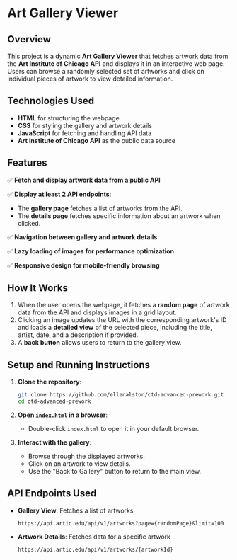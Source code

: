 # Art Gallery Viewer

## Overview
This project is a dynamic **Art Gallery Viewer** that fetches artwork data from the **Art Institute of Chicago API** and displays it in an interactive web page. Users can browse a randomly selected set of artworks and click on individual pieces of artwork to view detailed information.

## Technologies Used
- **HTML** for structuring the webpage
- **CSS** for styling the gallery and artwork details
- **JavaScript** for fetching and handling API data
- **Art Institute of Chicago API** as the public data source

## Features
✅ **Fetch and display artwork data from a public API** 

✅ **Display at least 2 API endpoints**:
   - The **gallery page** fetches a list of artworks from the API.
   - The **details page** fetches specific information about an artwork when clicked.

✅ **Navigation between gallery and artwork details**

✅ **Lazy loading of images for performance optimization**

✅ **Responsive design for mobile-friendly browsing**


## How It Works
1. When the user opens the webpage, it fetches a **random page** of artwork data from the API and displays images in a grid layout.
2. Clicking an image updates the URL with the corresponding artwork's ID and loads a **detailed view** of the selected piece, including the title, artist, date, and a description if provided.
3. A **back button** allows users to return to the gallery view.

## Setup and Running Instructions
1. **Clone the repository**:
   ```sh
   git clone https://github.com/ellenalston/ctd-advanced-prework.git
   cd ctd-advanced-prework
   ```
2. **Open `index.html` in a browser**:
   - Double-click `index.html` to open it in your default browser.
     
3. **Interact with the gallery**:
   - Browse through the displayed artworks.
   - Click on an artwork to view details.
   - Use the "Back to Gallery" button to return to the main view.

## API Endpoints Used
- **Gallery View**: Fetches a list of artworks
  ```
  https://api.artic.edu/api/v1/artworks?page={randomPage}&limit=100
  ```
- **Artwork Details**: Fetches data for a specific artwork
  ```
  https://api.artic.edu/api/v1/artworks/{artworkId}
  ```
